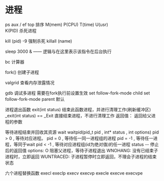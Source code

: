 # 进程
ps aux  /  ef
top   排序 M(mem) P(CPU)  T(time)  U(usr)  
        K(PID)  杀死进程
        
kill  (pid)   -9  强制杀死
killall (name)

sleep 3000  &   ——  逻辑与在这里表示该指令在后台执行

bc 计算器

fork() 创建子进程

valgrid 查看内存泄露情况

gdb 调试多进程  需要在fork执行前设置生效
    set follow-fork-mode child
    set follow-fork-mode parent  默认
    
进程退出函数
    exit(int status)   结束此函数进程，并进行清理工作(刷新缓冲区)
    _exit(int status) == _Exit   直接结束进程，不进行清理工作
    返回值： 返回给父进程的参数
    

等待进程结束并回收其资源
    wait
    waitpid(pid_t pid , int* status , int options)
    pid > 0 , 等待对应进程。
    pid = 0 , 等待任一同一进程组的进程
    pid = -1 , 等待任一进程，等同于wait
    pid < -1 , 等待对应进程组(id为绝对值)的任一进程
    status -- 停止后的返回值
    options:  O   阻塞父进程，等待子进程退出
             WNOHANG:  没有已结束子进程时，立即返回
             WUNTRACED:  子进程暂停时立即返回，不理会子进程的结束状态

六个进程替换函数
    execl
    execlp
    execv
    execvp
    execle
    execve
    execvpe
    

